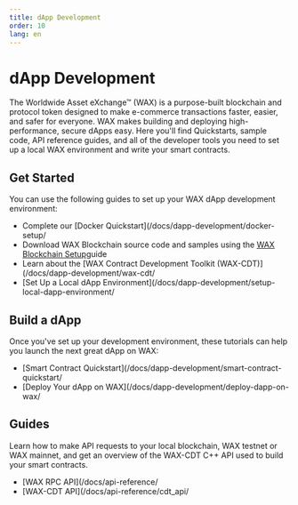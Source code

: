 ```yaml
---
title: dApp Development
order: 10
lang: en
---
```


# dApp Development

The Worldwide Asset eXchange™ (WAX) is a purpose-built blockchain and protocol token designed to make e-commerce transactions faster, easier, and safer for everyone. WAX makes building and deploying high-performance, secure dApps easy. Here you'll find Quickstarts, sample code, API reference guides, and all of the developer tools you need to set up a local WAX environment and write your smart contracts.
## Get Started

You can use the following guides to set up your WAX dApp development environment:

  * Complete our [Docker Quickstart](/docs/dapp-development/docker-setup/
  * Download WAX Blockchain source code and samples using the [WAX Blockchain Setup](/docs/dapp-development/wax-blockchain-setup/)guide
  * Learn about the [WAX Contract Development Toolkit (WAX-CDT)](/docs/dapp-development/wax-cdt/
  * [Set Up a Local dApp Environment](/docs/dapp-development/setup-local-dapp-environment/

<span class="anchor" id="buildDapp"></span>
<h2>Build a dApp</h2>

Once you've set up your development environment, these tutorials can help you launch the next great dApp on WAX:

  * [Smart Contract Quickstart](/docs/dapp-development/smart-contract-quickstart/
  * [Deploy Your dApp on WAX](/docs/dapp-development/deploy-dapp-on-wax/

<span class="anchor" id="guides"></span>
<h2>Guides</h2>

Learn how to make API requests to your local blockchain, WAX testnet or WAX mainnet, and get an overview of the WAX-CDT C++ API used to build your smart contracts.

  * [WAX RPC API](/docs/api-reference/
  * [WAX-CDT API](/docs/api-reference/cdt_api/